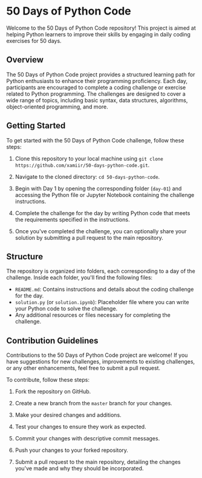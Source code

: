 # 50 Days of Python Code

Welcome to the 50 Days of Python Code repository! This project is aimed at helping Python learners to improve their skills by engaging in daily coding exercises for 50 days.

## Overview

The 50 Days of Python Code project provides a structured learning path for Python enthusiasts to enhance their programming proficiency. Each day, participants are encouraged to complete a coding challenge or exercise related to Python programming. The challenges are designed to cover a wide range of topics, including basic syntax, data structures, algorithms, object-oriented programming, and more.

## Getting Started

To get started with the 50 Days of Python Code challenge, follow these steps:

1. Clone this repository to your local machine using `git clone https://github.com/xamiir/50-days-python-code.git`.

2. Navigate to the cloned directory: `cd 50-days-python-code`.

3. Begin with Day 1 by opening the corresponding folder (`day-01`) and accessing the Python file or Jupyter Notebook containing the challenge instructions.

4. Complete the challenge for the day by writing Python code that meets the requirements specified in the instructions.

5. Once you've completed the challenge, you can optionally share your solution by submitting a pull request to the main repository.

## Structure

The repository is organized into folders, each corresponding to a day of the challenge. Inside each folder, you'll find the following files:

- `README.md`: Contains instructions and details about the coding challenge for the day.
- `solution.py` (or `solution.ipynb`): Placeholder file where you can write your Python code to solve the challenge.
- Any additional resources or files necessary for completing the challenge.

## Contribution Guidelines

Contributions to the 50 Days of Python Code project are welcome! If you have suggestions for new challenges, improvements to existing challenges, or any other enhancements, feel free to submit a pull request.

To contribute, follow these steps:

1. Fork the repository on GitHub.

2. Create a new branch from the `master` branch for your changes.

3. Make your desired changes and additions.

4. Test your changes to ensure they work as expected.

5. Commit your changes with descriptive commit messages.

6. Push your changes to your forked repository.

7. Submit a pull request to the main repository, detailing the changes you've made and why they should be incorporated.

